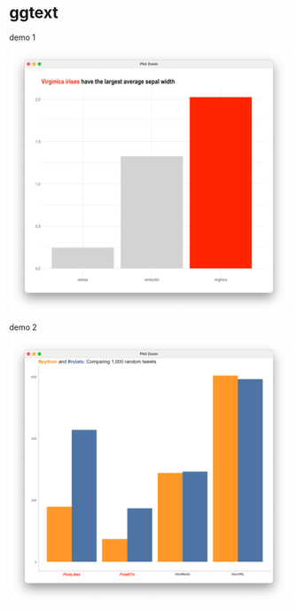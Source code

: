 # ggtext

demo 1

![alt text](https://github.com/wsamuelw/ggtext/blob/d930820bddbe969c3991bc19baacb52c57fe6f97/image/demo%201.png)

demo 2

![alt text](https://github.com/wsamuelw/ggtext/blob/d930820bddbe969c3991bc19baacb52c57fe6f97/image/demo%202.png)

